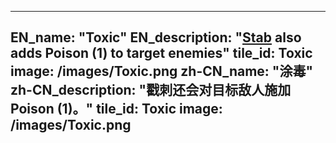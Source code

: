 ---

EN_name: "Toxic"
EN_description: "<a href = '../abilities#Stab'>Stab</a> also adds Poison (1) to target enemies"
tile_id: Toxic
image: /images/Toxic.png
zh-CN_name: "涂毒"
zh-CN_description: "戳刺还会对目标敌人施加Poison (1)。"
tile_id: Toxic
image: /images/Toxic.png
---